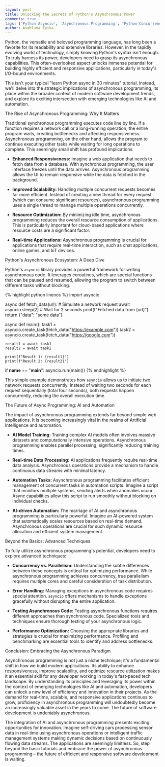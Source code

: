 ```yaml
---
layout: post
title: Unlocking the Secrets of Python's Asynchronous Power
comments: true
tags: ['Python Asyncio', 'Asynchronous Programming', 'Python Concurrency', 'Python Performance']
author: Asahluma Tyika
---
```


Python, the versatile and beloved programming language, has long been a favorite for its readability and extensive libraries.  However, in the rapidly evolving world of technology, simply knowing Python's syntax isn't enough. To truly harness its power, developers need to grasp its asynchronous capabilities. This often-overlooked aspect unlocks immense potential for building highly efficient and responsive applications, particularly in today's I/O-bound environments.

This isn't your typical "learn Python async in 30 minutes" tutorial.  Instead, we'll delve into the strategic implications of asynchronous programming, its place within the broader context of modern software development trends, and explore its exciting intersection with emerging technologies like AI and automation.

The Rise of Asynchronous Programming: Why It Matters

Traditional synchronous programming executes code line by line.  If a function requires a network call or a long-running operation, the entire program waits, creating bottlenecks and affecting responsiveness.  Asynchronous programming, on the other hand, allows the program to continue executing other tasks while waiting for long operations to complete.  This seemingly small shift has profound implications:

* **Enhanced Responsiveness:**  Imagine a web application that needs to fetch data from a database. With synchronous programming, the user interface freezes until the data arrives.  Asynchronous programming allows the UI to remain responsive while the data is fetched in the background.

* **Improved Scalability:** Handling multiple concurrent requests becomes far more efficient.  Instead of creating a new thread for every request (which can consume significant resources), asynchronous programming uses a single thread to manage multiple operations concurrently.

* **Resource Optimization:**  By minimizing idle time, asynchronous programming reduces the overall resource consumption of applications. This is particularly important for cloud-based applications where resource costs are a significant factor.

* **Real-time Applications:**  Asynchronous programming is crucial for applications that require real-time interaction, such as chat applications, online games, and IoT devices.

Python's Asynchronous Ecosystem: A Deep Dive

Python's `asyncio` library provides a powerful framework for writing asynchronous code.  It leverages coroutines, which are special functions that can be paused and resumed, allowing the program to switch between different tasks without blocking.

{% highlight python linenos %}
import asyncio

async def fetch_data(url):
    # Simulate a network request
    await asyncio.sleep(2)  # Wait for 2 seconds
    print(f"Fetched data from {url}")
    return {"data": "some data"}

async def main():
    task1 = asyncio.create_task(fetch_data("https://example.com"))
    task2 = asyncio.create_task(fetch_data("https://google.com"))

    result1 = await task1
    result2 = await task2

    print(f"Result 1: {result1}")
    print(f"Result 2: {result2}")

if __name__ == "__main__":
    asyncio.run(main())
{% endhighlight %}

This simple example demonstrates how `asyncio` allows us to initiate two network requests concurrently.  Instead of waiting two seconds for each request sequentially (total four seconds), both requests happen concurrently, reducing the overall execution time.


The Future of Async Programming: AI and Automation

The impact of asynchronous programming extends far beyond simple web applications.  It is becoming increasingly vital in the realms of Artificial Intelligence and automation.

* **AI Model Training:** Training complex AI models often involves massive datasets and computationally intensive operations.  Asynchronous programming enables parallel processing, significantly reducing training times.

* **Real-time Data Processing:**  AI applications frequently require real-time data analysis. Asynchronous operations provide a mechanism to handle continuous data streams with minimal latency.

* **Automation Tasks:** Asynchronous programming facilitates efficient management of concurrent tasks in automation scripts. Imagine a script that monitors multiple systems, sending alerts when anomalies occur.  Async capabilities allow this script to run smoothly without blocking on individual checks.

* **AI-driven Automation:**  The marriage of AI and asynchronous programming is particularly powerful. Imagine an AI-powered system that automatically scales resources based on real-time demand. Asynchronous operations are crucial for such dynamic resource allocation and efficient system management.


Beyond the Basics: Advanced Techniques

To fully utilize asynchronous programming's potential, developers need to explore advanced techniques:

* **Concurrency vs. Parallelism:** Understanding the subtle differences between these concepts is critical for optimizing performance.  While asynchronous programming achieves concurrency, true parallelism requires multiple cores and careful consideration of task distribution.

* **Error Handling:**  Managing exceptions in asynchronous code requires special attention.  `asyncio` offers mechanisms to handle exceptions gracefully without disrupting the entire application.

* **Testing Asynchronous Code:**  Testing asynchronous functions requires different approaches than synchronous code.  Specialized tools and techniques ensure thorough testing of your asynchronous logic.

* **Performance Optimization:**  Choosing the appropriate libraries and strategies is crucial for maximizing performance. Profiling and benchmarking are essential tools to identify and address bottlenecks.


Conclusion: Embracing the Asynchronous Paradigm

Asynchronous programming is not just a niche technique; it's a fundamental shift in how we build modern applications.  Its ability to enhance responsiveness, improve scalability, and optimize resource utilization makes it an essential skill for any developer working in today's fast-paced tech landscape.  By understanding its principles and leveraging its power within the context of emerging technologies like AI and automation, developers can unlock a new level of efficiency and innovation in their projects. As the demand for real-time, scalable, and responsive applications continues to grow, proficiency in asynchronous programming will undoubtedly become an increasingly valuable asset in the years to come. The future of software development is undeniably asynchronous.

The integration of AI and asynchronous programming presents exciting opportunities for innovation.  Imagine self-driving cars processing sensor data in real-time using asynchronous operations or intelligent traffic management systems making dynamic decisions based on continuously flowing data streams.  The applications are seemingly limitless.  So, step beyond the basic tutorials and embrace the power of asynchronous programming – the future of efficient and responsive software development is waiting.
